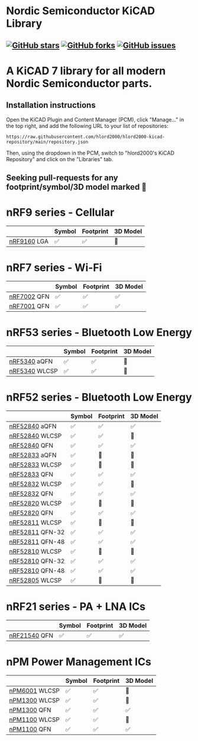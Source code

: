 # Nordic Semiconductor KiCAD Library

[![GitHub stars](https://img.shields.io/github/stars/hlord2000/nordic-lib-kicad)](https://github.com/hlord2000/nordic-lib-kicad/stargazers)
[![GitHub forks](https://img.shields.io/github/forks/hlord2000/nordic-lib-kicad)](https://github.com/hlord2000/nordic-lib-kicad/network)
[![GitHub issues](https://img.shields.io/github/issues/hlord2000/nordic-lib-kicad)](https://github.com/hlord2000/nordic-lib-kicad/issues)
---
# A KiCAD 7 library for all modern Nordic Semiconductor parts.

## Installation instructions

Open the KiCAD Plugin and Content Manager (PCM), click "Manage..." in the top right, and add the following URL to your list of repositories:
```
https://raw.githubusercontent.com/hlord2000/hlord2000-kicad-repository/main/repository.json
```
Then, using the dropdown in the PCM, switch to "hlord2000's KiCAD Repository" and click on the "Libraries" tab.

## Seeking pull-requests for any footprint/symbol/3D model marked 🚧

 # nRF9 series - Cellular

|             | Symbol | Footprint | 3D Model |
|-------------|--------|-----------|----------|
| [nRF9160](https://www.nordicsemi.com/products/nrf9160) LGA | ✅     |   ✅      |    🚧      | 

 # nRF7 series - Wi-Fi

|             | Symbol | Footprint | 3D Model |
|-------------|--------|-----------|----------|
| [nRF7002](https://www.nordicsemi.com/products/nrf7002)  QFN | ✅     | ✅        |   ✅      | 
| [nRF7001](https://www.nordicsemi.com/products/nrf7001)  QFN | ✅     | ✅        |   ✅      | 

 # nRF53 series - Bluetooth Low Energy

|             | Symbol | Footprint | 3D Model |
|-------------|--------|-----------|----------|
| [nRF5340](https://www.nordicsemi.com/products/nrf5340)  aQFN  | ✅     | ✅       |   🚧      | 
| [nRF5340](https://www.nordicsemi.com/products/nrf5340)  WLCSP | ✅     | ✅       |   🚧      | 

 # nRF52 series - Bluetooth Low Energy

|             | Symbol | Footprint | 3D Model |
|-------------|--------|-----------|----------|
| [nRF52840](https://www.nordicsemi.com/products/nrf52840)  aQFN  | ✅     | ✅      |   ✅      | 
| [nRF52840](https://www.nordicsemi.com/products/nrf52840)  WLCSP | ✅     | ✅      |   🚧      | 
| [nRF52840](https://www.nordicsemi.com/products/nrf52840)  QFN   | ✅     | ✅       |   ✅      | 
| [nRF52833](https://www.nordicsemi.com/products/nrf52833)  aQFN  | ✅     | 🚧        |   🚧      | 
| [nRF52833](https://www.nordicsemi.com/products/nrf52833)  WLCSP | ✅     | 🚧        |   🚧      | 
| [nRF52833](https://www.nordicsemi.com/products/nrf52833)  QFN   | ✅     | ✅        |   ✅      | 
| [nRF52832](https://www.nordicsemi.com/products/nrf52832)  WLCSP | ✅     | ✅        |   🚧      | 
| [nRF52832](https://www.nordicsemi.com/products/nrf52832)  QFN   | ✅     | ✅        |    ✅     | 
| [nRF52820](https://www.nordicsemi.com/products/nrf52820)  WLCSP | ✅     | 🚧        |   🚧      | 
| [nRF52820](https://www.nordicsemi.com/products/nrf52820)  QFN   | ✅     | ✅        |   ✅      | 
| [nRF52811](https://www.nordicsemi.com/products/nrf52811)  WLCSP  | ✅     | 🚧        |   🚧      | 
| [nRF52811](https://www.nordicsemi.com/products/nrf52811)  QFN-32 | ✅     | ✅        |    ✅     | 
| [nRF52811](https://www.nordicsemi.com/products/nrf52811)  QFN-48 | ✅     | ✅        |    ✅     | 
| [nRF52810](https://www.nordicsemi.com/products/nrf52810)  WLCSP  | ✅     | 🚧        |   🚧      | 
| [nRF52810](https://www.nordicsemi.com/products/nrf52810)  QFN-32 | ✅     | ✅        |    ✅     | 
| [nRF52810](https://www.nordicsemi.com/products/nrf52810)  QFN-48 | ✅     | ✅        |     ✅    | 
| [nRF52805](https://www.nordicsemi.com/products/nrf52805)  WLCSP | ✅     | 🚧        |   🚧      | 

 # nRF21 series - PA + LNA ICs

|             | Symbol | Footprint | 3D Model |
|-------------|--------|-----------|----------|
| [nRF21540](https://www.nordicsemi.com/products/nrf21540)  QFN | ✅     | ✅        |    ✅     | 

 # nPM Power Management ICs

|             | Symbol | Footprint | 3D Model |
|-------------|--------|-----------|----------|
| [nPM6001](https://www.nordicsemi.com/products/nPM6001)  WLCSP | ✅     | ✅        |   🚧      | 
| [nPM1300](https://www.nordicsemi.com/products/nPM1300)  WLCSP | ✅     | ✅        |   🚧      | 
| [nPM1300](https://www.nordicsemi.com/products/nPM1300)  QFN   | ✅     | ✅        |     ✅    | 
| [nPM1100](https://www.nordicsemi.com/products/nPM1100)  WLCSP | ✅     | ✅        |   🚧      | 
| [nPM1100](https://www.nordicsemi.com/products/nPM1100)  QFN   | ✅     | ✅        |    ✅     | 
